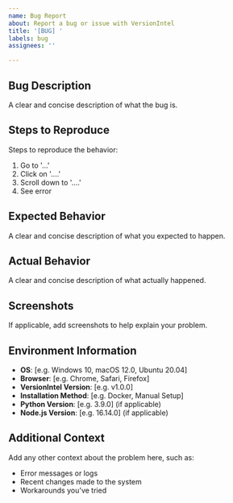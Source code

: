 ```yaml
---
name: Bug Report
about: Report a bug or issue with VersionIntel
title: '[BUG] '
labels: bug
assignees: ''

---
```


## Bug Description
A clear and concise description of what the bug is.

## Steps to Reproduce
Steps to reproduce the behavior:
1. Go to '...'
2. Click on '....'
3. Scroll down to '....'
4. See error

## Expected Behavior
A clear and concise description of what you expected to happen.

## Actual Behavior
A clear and concise description of what actually happened.

## Screenshots
If applicable, add screenshots to help explain your problem.

## Environment Information
- **OS**: [e.g. Windows 10, macOS 12.0, Ubuntu 20.04]
- **Browser**: [e.g. Chrome, Safari, Firefox]
- **VersionIntel Version**: [e.g. v1.0.0]
- **Installation Method**: [e.g. Docker, Manual Setup]
- **Python Version**: [e.g. 3.9.0] (if applicable)
- **Node.js Version**: [e.g. 16.14.0] (if applicable)

## Additional Context
Add any other context about the problem here, such as:
- Error messages or logs
- Recent changes made to the system
- Workarounds you've tried